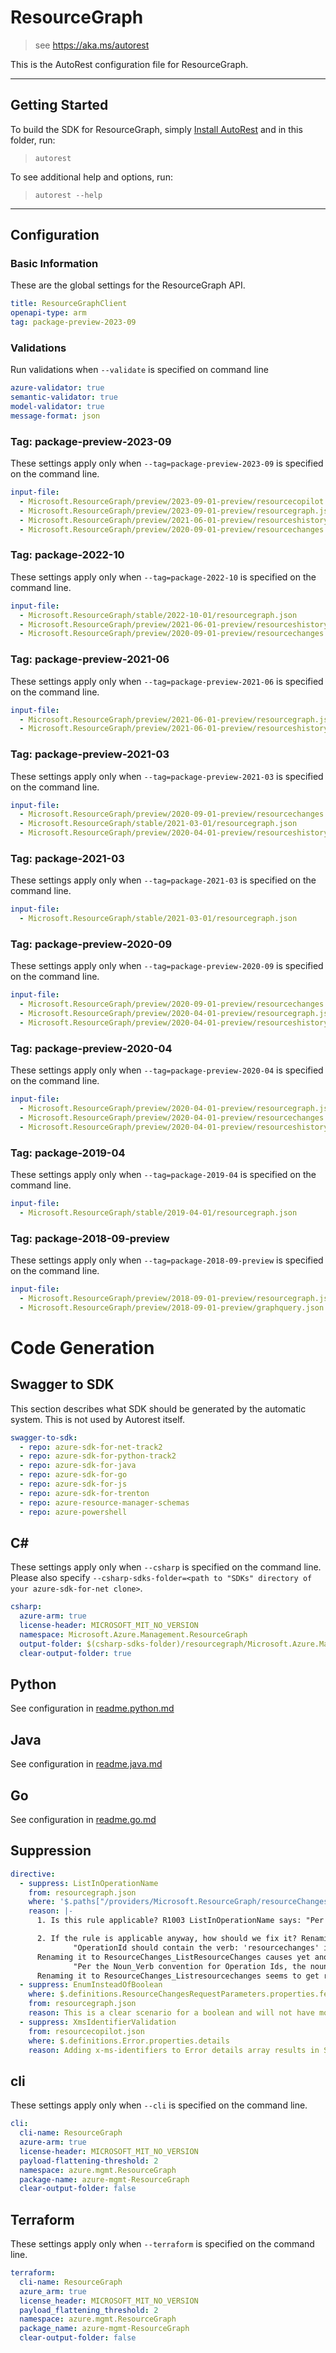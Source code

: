 # ResourceGraph

> see https://aka.ms/autorest

This is the AutoRest configuration file for ResourceGraph.

---

## Getting Started

To build the SDK for ResourceGraph, simply [Install AutoRest](https://aka.ms/autorest/install) and in this folder, run:

> `autorest`

To see additional help and options, run:

> `autorest --help`

---

## Configuration

### Basic Information

These are the global settings for the ResourceGraph API.

``` yaml
title: ResourceGraphClient
openapi-type: arm
tag: package-preview-2023-09
```

### Validations

Run validations when `--validate` is specified on command line

``` yaml $(validate)
azure-validator: true
semantic-validator: true
model-validator: true
message-format: json
```


### Tag: package-preview-2023-09

These settings apply only when `--tag=package-preview-2023-09` is specified on the command line.

```yaml $(tag) == 'package-preview-2023-09'
input-file:
  - Microsoft.ResourceGraph/preview/2023-09-01-preview/resourcecopilot.json
  - Microsoft.ResourceGraph/preview/2023-09-01-preview/resourcegraph.json
  - Microsoft.ResourceGraph/preview/2021-06-01-preview/resourceshistory.json
  - Microsoft.ResourceGraph/preview/2020-09-01-preview/resourcechanges.json
```
### Tag: package-2022-10

These settings apply only when `--tag=package-2022-10` is specified on the command line.

``` yaml $(tag) == 'package-2022-10'
input-file:
  - Microsoft.ResourceGraph/stable/2022-10-01/resourcegraph.json
  - Microsoft.ResourceGraph/preview/2021-06-01-preview/resourceshistory.json
  - Microsoft.ResourceGraph/preview/2020-09-01-preview/resourcechanges.json
```

### Tag: package-preview-2021-06

These settings apply only when `--tag=package-preview-2021-06` is specified on the command line.

``` yaml $(tag) == 'package-preview-2021-06'
input-file:
  - Microsoft.ResourceGraph/preview/2021-06-01-preview/resourcegraph.json
  - Microsoft.ResourceGraph/preview/2021-06-01-preview/resourceshistory.json
```

### Tag: package-preview-2021-03

These settings apply only when `--tag=package-preview-2021-03` is specified on the command line.

``` yaml $(tag) == 'package-preview-2021-03'
input-file:
  - Microsoft.ResourceGraph/preview/2020-09-01-preview/resourcechanges.json
  - Microsoft.ResourceGraph/stable/2021-03-01/resourcegraph.json
  - Microsoft.ResourceGraph/preview/2020-04-01-preview/resourceshistory.json
```

### Tag: package-2021-03

These settings apply only when `--tag=package-2021-03` is specified on the command line.

``` yaml $(tag) == 'package-2021-03'
input-file:
  - Microsoft.ResourceGraph/stable/2021-03-01/resourcegraph.json
```

### Tag: package-preview-2020-09

These settings apply only when `--tag=package-preview-2020-09` is specified on the command line.

``` yaml $(tag) == 'package-preview-2020-09'
input-file:
  - Microsoft.ResourceGraph/preview/2020-09-01-preview/resourcechanges.json
  - Microsoft.ResourceGraph/preview/2020-04-01-preview/resourcegraph.json
  - Microsoft.ResourceGraph/preview/2020-04-01-preview/resourceshistory.json
```

### Tag: package-preview-2020-04

These settings apply only when `--tag=package-preview-2020-04` is specified on the command line.

``` yaml $(tag) == 'package-preview-2020-04'
input-file:
  - Microsoft.ResourceGraph/preview/2020-04-01-preview/resourcegraph.json
  - Microsoft.ResourceGraph/preview/2020-04-01-preview/resourcechanges.json
  - Microsoft.ResourceGraph/preview/2020-04-01-preview/resourceshistory.json
```

### Tag: package-2019-04

These settings apply only when `--tag=package-2019-04` is specified on the command line.

``` yaml $(tag) == 'package-2019-04'
input-file:
  - Microsoft.ResourceGraph/stable/2019-04-01/resourcegraph.json
```

### Tag: package-2018-09-preview

These settings apply only when `--tag=package-2018-09-preview` is specified on the command line.

``` yaml $(tag) == 'package-2018-09-preview'
input-file:
  - Microsoft.ResourceGraph/preview/2018-09-01-preview/resourcegraph.json
  - Microsoft.ResourceGraph/preview/2018-09-01-preview/graphquery.json
```

# Code Generation

## Swagger to SDK

This section describes what SDK should be generated by the automatic system.
This is not used by Autorest itself.

``` yaml $(swagger-to-sdk)
swagger-to-sdk:
  - repo: azure-sdk-for-net-track2
  - repo: azure-sdk-for-python-track2
  - repo: azure-sdk-for-java
  - repo: azure-sdk-for-go
  - repo: azure-sdk-for-js
  - repo: azure-sdk-for-trenton
  - repo: azure-resource-manager-schemas
  - repo: azure-powershell
```

## C#

These settings apply only when `--csharp` is specified on the command line.
Please also specify `--csharp-sdks-folder=<path to "SDKs" directory of your azure-sdk-for-net clone>`.

``` yaml $(csharp)
csharp:
  azure-arm: true
  license-header: MICROSOFT_MIT_NO_VERSION
  namespace: Microsoft.Azure.Management.ResourceGraph
  output-folder: $(csharp-sdks-folder)/resourcegraph/Microsoft.Azure.Management.ResourceGraph/src/Generated
  clear-output-folder: true
```

## Python

See configuration in [readme.python.md](./readme.python.md)

## Java

See configuration in [readme.java.md](./readme.java.md)

## Go

See configuration in [readme.go.md](./readme.go.md)

## Suppression

``` yaml
directive:
  - suppress: ListInOperationName
    from: resourcegraph.json
    where: '$.paths["/providers/Microsoft.ResourceGraph/resourceChanges"].post.operationId'
    reason: |-
      1. Is this rule applicable? R1003 ListInOperationName says: "Per ARM SDK guidelines, each 'GET' operation on a resource should have "list" in the name...". However, this is POST, not GET.

      2. If the rule is applicable anyway, how should we fix it? Renaming it to ResourceChanges_List causes another warning:
              "OperationId should contain the verb: 'resourcechanges' in:'ResourceChanges_List'. Consider updating the operationId"
      Renaming it to ResourceChanges_ListResourceChanges causes yet another warning:
              "Per the Noun_Verb convention for Operation Ids, the noun 'ResourceChanges' should not appear after the underscore."
      Renaming it to ResourceChanges_Listresourcechanges seems to get rid of warnings, but the result looks very strange.
  - suppress: EnumInsteadOfBoolean
    where: $.definitions.ResourceChangesRequestParameters.properties.fetchPropertyChanges
    from: resourcegraph.json
    reason: This is a clear scenario for a boolean and will not have more than 2 values in the future.
  - suppress: XmsIdentifierValidation
    from: resourcecopilot.json
    where: $.definitions.Error.properties.details
    reason: Adding x-ms-identifiers to Error details array results in SDK breaking changes.
```

## cli

These settings apply only when `--cli` is specified on the command line.

``` yaml $(cli)
cli:
  cli-name: ResourceGraph
  azure-arm: true
  license-header: MICROSOFT_MIT_NO_VERSION
  payload-flattening-threshold: 2
  namespace: azure.mgmt.ResourceGraph
  package-name: azure-mgmt-ResourceGraph
  clear-output-folder: false
```

## Terraform

These settings apply only when `--terraform` is specified on the command line.

``` yaml $(terraform)
terraform:
  cli-name: ResourceGraph
  azure_arm: true
  license_header: MICROSOFT_MIT_NO_VERSION
  payload_flattening_threshold: 2
  namespace: azure.mgmt.ResourceGraph
  package_name: azure-mgmt-ResourceGraph
  clear-output-folder: false
```
